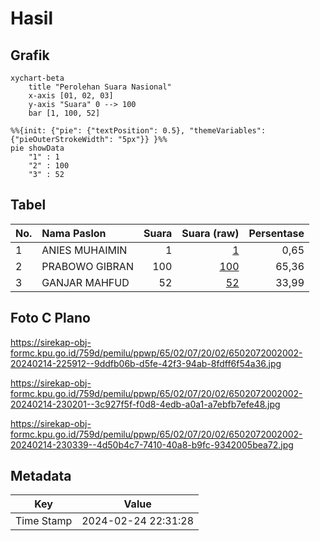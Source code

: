 # Hasil

## Grafik

```mermaid
xychart-beta
    title "Perolehan Suara Nasional"
    x-axis [01, 02, 03]
    y-axis "Suara" 0 --> 100
    bar [1, 100, 52]
```

```mermaid
%%{init: {"pie": {"textPosition": 0.5}, "themeVariables": {"pieOuterStrokeWidth": "5px"}} }%%
pie showData
    "1" : 1
    "2" : 100
    "3" : 52
```

## Tabel

| No. | Nama Paslon    | Suara | Suara (raw) | Persentase |
|:--- |:-------------- | -----:| -----------:| ----------:|
| 1   | ANIES MUHAIMIN | 1     | [1][p-1]    | 0,65       |
| 2   | PRABOWO GIBRAN | 100   | [100][p-2]  | 65,36      |
| 3   | GANJAR MAHFUD  | 52    | [52][p-3]   | 33,99      |


[p-1]: https://github.com/gigit-pemilu/pemilu-2024/blob/main/pilpres/hitung-suara/sub/65-kalimantan-utara/sub/02-malinau/sub/07-malinau-utara/sub/2002-luso/sub/002-tps/sub/paslon-1.txt
[p-2]: https://github.com/gigit-pemilu/pemilu-2024/blob/main/pilpres/hitung-suara/sub/65-kalimantan-utara/sub/02-malinau/sub/07-malinau-utara/sub/2002-luso/sub/002-tps/sub/paslon-2.txt
[p-3]: https://github.com/gigit-pemilu/pemilu-2024/blob/main/pilpres/hitung-suara/sub/65-kalimantan-utara/sub/02-malinau/sub/07-malinau-utara/sub/2002-luso/sub/002-tps/sub/paslon-3.txt

## Foto C Plano

https://sirekap-obj-formc.kpu.go.id/759d/pemilu/ppwp/65/02/07/20/02/6502072002002-20240214-225912--9ddfb06b-d5fe-42f3-94ab-8fdff6f54a36.jpg

https://sirekap-obj-formc.kpu.go.id/759d/pemilu/ppwp/65/02/07/20/02/6502072002002-20240214-230201--3c927f5f-f0d8-4edb-a0a1-a7ebfb7efe48.jpg

https://sirekap-obj-formc.kpu.go.id/759d/pemilu/ppwp/65/02/07/20/02/6502072002002-20240214-230339--4d50b4c7-7410-40a8-b9fc-9342005bea72.jpg


## Metadata

| Key        | Value               |
| ---------- | ------------------- |
| Time Stamp | 2024-02-24 22:31:28 |



